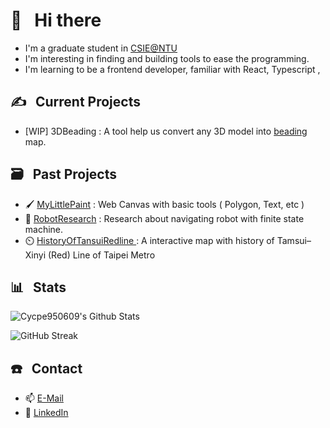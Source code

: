 # 👋 &nbsp; Hi there 

* I'm a graduate student in [CSIE@NTU](https://www.csie.ntu.edu.tw/intro/super_pages.php?ID=introen)
* I'm interesting in finding and building tools to ease the programming.
* I'm learning to be a frontend developer, familiar with React, Typescript , 

## ✍️ &nbsp; Current Projects

* [WIP] 3DBeading : A tool help us convert any 3D model into [beading](https://commons.wikimedia.org/wiki/File:Perlentier.JPG#/media/File:Perlentier.JPG) map.

## 🗃️ &nbsp; Past Projects
* 🖌️ [MyLittlePaint](https://github.com/cycpe950609/MyLittlePaint/) : Web Canvas with basic tools ( Polygon, Text, etc )
* 🤖 [RobotResearch](https://github.com/cycpe950609/RobotResearch) : Research about navigating robot with finite state machine.
* ⏲️ [HistoryOfTansuiRedline
](https://github.com/cycpe950609/HistoryOfTansuiRedline) : A interactive map with history of Tamsui–Xinyi (Red) Line of Taipei Metro

## 📊 &nbsp; Stats
![Cycpe950609's Github Stats](https://github-readme-stats.vercel.app/api?username=cycpe950609&hide=contribs,prs&show_icons=true&bg_color=0d1116&title_color=ce09ec&text_color=a4aacb&icon_color=007ec6)

![GitHub Streak](https://github-readme-streak-stats.herokuapp.com/?user=cycpe950609&theme=dark&count_private=true&bg_color=0d1116&title_color=ce09ec&text_color=a4aacb&icon_color=007ec6)

## ☎️ &nbsp; Contact
- :mailbox: [E-Mail](mailto:cycpe950609@gmail.com)
-  📑 [LinkedIn](https://www.linkedin.com/in/ting-fang-tsai)

<!--
**cycpe950609/cycpe950609** is a ✨ _special_ ✨ repository because its `README.md` (this file) appears on your GitHub profile.

Here are some ideas to get you started:

- 🔭 I’m currently working on ...
- 🌱 I’m currently learning ...
- 👯 I’m looking to collaborate on ...
- 🤔 I’m looking for help with ...
- 💬 Ask me about ...
- 📫 How to reach me: ...
- 😄 Pronouns: ...
- ⚡ Fun fact: ...
-->
